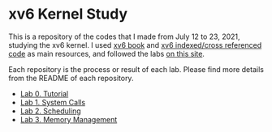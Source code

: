 # xv6 Kernel Study

This is a repository of the codes that I made from July 12 to 23, 2021, studying the xv6 kernel.
I used [xv6 book](https://pdos.csail.mit.edu/6.828/2016/xv6/book-rev9.pdf) and [xv6 indexed/cross referenced code](https://pdos.csail.mit.edu/6.828/2016/xv6/xv6-rev9.pdf) as main resources, and followed the labs [on this site](https://www.cs.ucr.edu/~csong/cs153/19s/xv6.html).

Each repository is the process or result of each lab. Please find more details from the README of each repository.

- [Lab 0. Tutorial]()
- [Lab 1. System Calls]()
- [Lab 2. Scheduling](https://github.com/KimSeoYe/xv6_study/blob/main/Lab2_scheduling/README.md)
- [Lab 3. Memory Management]()